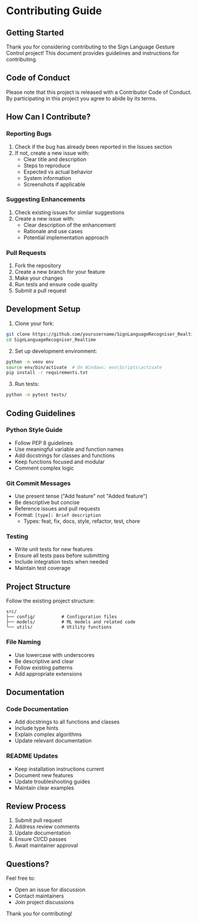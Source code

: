 # Contributing Guide

## Getting Started

Thank you for considering contributing to the Sign Language Gesture Control project! This document provides guidelines and instructions for contributing.

## Code of Conduct

Please note that this project is released with a Contributor Code of Conduct. By participating in this project you agree to abide by its terms.

## How Can I Contribute?

### Reporting Bugs

1. Check if the bug has already been reported in the Issues section
2. If not, create a new issue with:
   - Clear title and description
   - Steps to reproduce
   - Expected vs actual behavior
   - System information
   - Screenshots if applicable

### Suggesting Enhancements

1. Check existing issues for similar suggestions
2. Create a new issue with:
   - Clear description of the enhancement
   - Rationale and use cases
   - Potential implementation approach

### Pull Requests

1. Fork the repository
2. Create a new branch for your feature
3. Make your changes
4. Run tests and ensure code quality
5. Submit a pull request

## Development Setup

1. Clone your fork:
```bash
git clone https://github.com/yourusername/SignLanguageRecogniser_Realtime.git
cd SignLanguageRecogniser_Realtime
```

2. Set up development environment:
```bash
python -m venv env
source env/bin/activate  # On Windows: env\Scripts\activate
pip install -r requirements.txt
```

3. Run tests:
```bash
python -m pytest tests/
```

## Coding Guidelines

### Python Style Guide

- Follow PEP 8 guidelines
- Use meaningful variable and function names
- Add docstrings for classes and functions
- Keep functions focused and modular
- Comment complex logic

### Git Commit Messages

- Use present tense ("Add feature" not "Added feature")
- Be descriptive but concise
- Reference issues and pull requests
- Format: `[type]: Brief description`
  - Types: feat, fix, docs, style, refactor, test, chore

### Testing

- Write unit tests for new features
- Ensure all tests pass before submitting
- Include integration tests when needed
- Maintain test coverage

## Project Structure

Follow the existing project structure:
```
src/
├── config/          # Configuration files
├── models/          # ML models and related code
└── utils/           # Utility functions
```

### File Naming

- Use lowercase with underscores
- Be descriptive and clear
- Follow existing patterns
- Add appropriate extensions

## Documentation

### Code Documentation

- Add docstrings to all functions and classes
- Include type hints
- Explain complex algorithms
- Update relevant documentation

### README Updates

- Keep installation instructions current
- Document new features
- Update troubleshooting guides
- Maintain clear examples

## Review Process

1. Submit pull request
2. Address review comments
3. Update documentation
4. Ensure CI/CD passes
5. Await maintainer approval

## Questions?

Feel free to:
- Open an issue for discussion
- Contact maintainers
- Join project discussions

Thank you for contributing!
